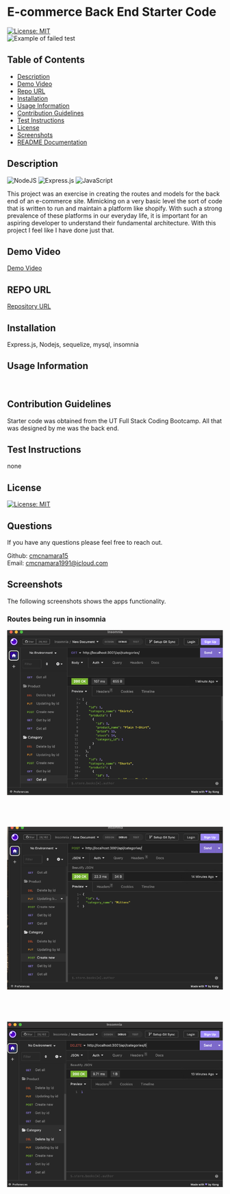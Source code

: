 # E-commerce Back End Starter Code

[![License: MIT](https://img.shields.io/badge/License-MIT-yellow.svg)](https://opensource.org/licenses/MIT)
<br />
![Example of failed test](./public/assets/screenshots/screenshotone.png)

## Table of Contents

- [Description](#description)
- [Demo Video](#demo-video)
- [Repo URL](#repo-url)
- [Installation](#installation)
- [Usage Information](#usage-information)
- [Contribution Guidelines](#contribution-guidelines)
- [Test Instructions](#test-instructions)
- [License](#license)
- [Screenshots](#screenshots)
- [README Documentation](#readme-docmentation)

## Description

![NodeJS](https://img.shields.io/badge/node.js-6DA55F?style=for-the-badge&logo=node.js&logoColor=white)
![Express.js](https://img.shields.io/badge/express.js-%23404d59.svg?style=for-the-badge&logo=express&logoColor=%2361DAFB)
![JavaScript](https://img.shields.io/badge/javascript-%23323330.svg?style=for-the-badge&logo=javascript&logoColor=%23F7DF1E)

This project was an exercise in creating the routes and models for the back end of an e-commerce site. Mimicking on a very basic level the sort of code that is written to run and maintain a platform like shopify. With such a strong prevalence of these platforms in our everyday life, it is important for an aspiring developer to understand their fundamental architecture. With this project I feel like I have done just that.

## Demo Video

[Demo Video](https://drive.google.com/file/d/1I2wlhSZl_DH_RDbGyQDydDUoCLP05-cG/view) <br />

## REPO URL

[Repository URL](https://github.com/cmcnamara15/E-Commerce)<br />

## Installation

Express.js, Nodejs, sequelize, mysql, insomnia <br />

## Usage Information

<br />

## Contribution Guidelines

Starter code was obtained from the UT Full Stack Coding Bootcamp. All that was designed by me was the back end.<br />

## Test Instructions

none

## License

[![License: MIT](https://img.shields.io/badge/License-MIT-yellow.svg)](https://opensource.org/licenses/MIT)

## Questions

If you have any questions please feel free to reach out.<br />

Github: [cmcnamara15](https://github.com/cmcnamara15)<br />
Email: cmcnamara1991@icloud.com

## Screenshots

The following screenshots shows the apps functionality.<br />


### Routes being run in insomnia<br />

![Screenshot of the routes called in insomnia](./assets/Screenshot.png)

## <br />

![Screenshot of the routes called in insomnia](./assets/Screenshot2.png)

## <br />

![Screenshot of the routes called in insomnia](./assets/Screenshot3.png)



